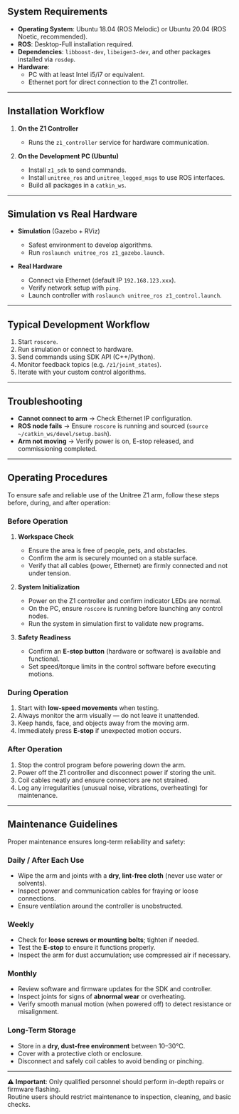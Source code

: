 ## System Requirements

- **Operating System**: Ubuntu 18.04 (ROS Melodic) or Ubuntu 20.04 (ROS Noetic, recommended).  
- **ROS**: Desktop-Full installation required.  
- **Dependencies**: `libboost-dev`, `libeigen3-dev`, and other packages installed via `rosdep`.  
- **Hardware**:  
  - PC with at least Intel i5/i7 or equivalent.  
  - Ethernet port for direct connection to the Z1 controller.  

---

## Installation Workflow

1. **On the Z1 Controller**  
   - Runs the `z1_controller` service for hardware communication.  

2. **On the Development PC (Ubuntu)**  
   - Install `z1_sdk` to send commands.  
   - Install `unitree_ros` and `unitree_legged_msgs` to use ROS interfaces.  
   - Build all packages in a `catkin_ws`.  

---

## Simulation vs Real Hardware

- **Simulation** (Gazebo + RViz)  
  - Safest environment to develop algorithms.  
  - Run `roslaunch unitree_ros z1_gazebo.launch`.  

- **Real Hardware**  
  - Connect via Ethernet (default IP `192.168.123.xxx`).  
  - Verify network setup with `ping`.  
  - Launch controller with `roslaunch unitree_ros z1_control.launch`.  

---

## Typical Development Workflow

1. Start `roscore`.  
2. Run simulation or connect to hardware.  
3. Send commands using SDK API (C++/Python).  
4. Monitor feedback topics (e.g. `/z1/joint_states`).  
5. Iterate with your custom control algorithms.  

---

## Troubleshooting

- **Cannot connect to arm** → Check Ethernet IP configuration.  
- **ROS node fails** → Ensure `roscore` is running and sourced (`source ~/catkin_ws/devel/setup.bash`).  
- **Arm not moving** → Verify power is on, E-stop released, and commissioning completed.

---

## Operating Procedures

To ensure safe and reliable use of the Unitree Z1 arm, follow these steps before, during, and after operation:

### Before Operation
1. **Workspace Check**
   - Ensure the area is free of people, pets, and obstacles.
   - Confirm the arm is securely mounted on a stable surface.
   - Verify that all cables (power, Ethernet) are firmly connected and not under tension.

2. **System Initialization**
   - Power on the Z1 controller and confirm indicator LEDs are normal.
   - On the PC, ensure `roscore` is running before launching any control nodes.
   - Run the system in simulation first to validate new programs.

3. **Safety Readiness**
   - Confirm an **E-stop button** (hardware or software) is available and functional.
   - Set speed/torque limits in the control software before executing motions.

### During Operation
1. Start with **low-speed movements** when testing.
2. Always monitor the arm visually — do not leave it unattended.
3. Keep hands, face, and objects away from the moving arm.
4. Immediately press **E-stop** if unexpected motion occurs.

### After Operation
1. Stop the control program before powering down the arm.
2. Power off the Z1 controller and disconnect power if storing the unit.
3. Coil cables neatly and ensure connectors are not strained.
4. Log any irregularities (unusual noise, vibrations, overheating) for maintenance.

---

## Maintenance Guidelines

Proper maintenance ensures long-term reliability and safety:

### Daily / After Each Use
- Wipe the arm and joints with a **dry, lint-free cloth** (never use water or solvents).
- Inspect power and communication cables for fraying or loose connections.
- Ensure ventilation around the controller is unobstructed.

### Weekly
- Check for **loose screws or mounting bolts**; tighten if needed.
- Test the **E-stop** to ensure it functions properly.
- Inspect the arm for dust accumulation; use compressed air if necessary.

### Monthly
- Review software and firmware updates for the SDK and controller.
- Inspect joints for signs of **abnormal wear** or overheating.
- Verify smooth manual motion (when powered off) to detect resistance or misalignment.

### Long-Term Storage
- Store in a **dry, dust-free environment** between 10–30°C.
- Cover with a protective cloth or enclosure.
- Disconnect and safely coil cables to avoid bending or pinching.

---

⚠️ **Important**: Only qualified personnel should perform in-depth repairs or firmware flashing.  
Routine users should restrict maintenance to inspection, cleaning, and basic checks.

